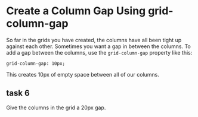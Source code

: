 # Create a Column Gap Using grid-column-gap
So far in the grids you have created, the columns have all been tight up against each other. Sometimes you want a gap in between the columns. To add a gap between the columns, use the `grid-column-gap` property like this:
```
grid-column-gap: 10px;
```
This creates 10px of empty space between all of our columns.
## task 6
Give the columns in the grid a 20px gap.


